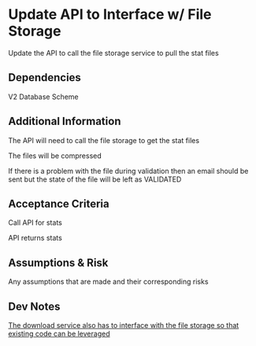 # Update API to Interface w/ File Storage

Update the API to call the file storage service to pull the stat files

## Dependencies

V2 Database Scheme

## Additional Information

The API will need to call the file storage to get the stat files

The files will be compressed

If there is a problem with the file during validation then an email should be sent but the state of the file will be left as VALIDATED

## Acceptance Criteria

Call API for stats

API returns stats

## Assumptions & Risk

Any assumptions that are made and their corresponding risks

## Dev Notes

[The download service also has to interface with the file storage so that existing code can be leveraged](2.md)